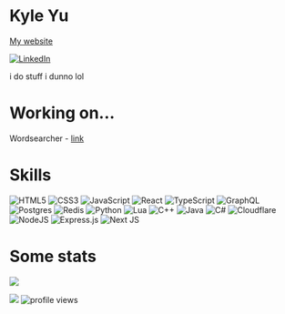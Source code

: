# Kyle Yu

[My website](https://gystre.github.io)

[![LinkedIn](https://img.shields.io/badge/LinkedIn-%230077B5.svg?logo=linkedin&logoColor=white&style=for-the-badge)](https://linkedin.com/in/kyle-yu-3139a5140/)

i do stuff i dunno lol

# Working on...

Wordsearcher - [link](https://github.com/Gystre/wordsearcher)

# Skills

![HTML5](https://img.shields.io/badge/html5-%23E34F26.svg?style=for-the-badge&logo=html5&logoColor=white)
![CSS3](https://img.shields.io/badge/css3-%231572B6.svg?style=for-the-badge&logo=css3&logoColor=white)
![JavaScript](https://img.shields.io/badge/javascript-%23323330.svg?style=for-the-badge&logo=javascript&logoColor=%23F7DF1E)
![React](https://img.shields.io/badge/react-%2320232a.svg?style=for-the-badge&logo=react&logoColor=%2361DAFB)
![TypeScript](https://img.shields.io/badge/typescript-%23007ACC.svg?style=for-the-badge&logo=typescript&logoColor=white)
![GraphQL](https://img.shields.io/badge/-GraphQL-E10098?style=for-the-badge&logo=graphql&logoColor=white)
![Postgres](https://img.shields.io/badge/postgres-%23316192.svg?style=for-the-badge&logo=postgresql&logoColor=white)
![Redis](https://img.shields.io/badge/redis-%23DD0031.svg?style=for-the-badge&logo=redis&logoColor=white)
![Python](https://img.shields.io/badge/python-3670A0?style=for-the-badge&logo=python&logoColor=ffdd54)
![Lua](https://img.shields.io/badge/lua-%232C2D72.svg?style=for-the-badge&logo=lua&logoColor=white)
![C++](https://img.shields.io/badge/c++-%2300599C.svg?style=for-the-badge&logo=c%2B%2B&logoColor=white)
![Java](https://img.shields.io/badge/java-%23ED8B00.svg?style=for-the-badge&logo=java&logoColor=white)
![C#](https://img.shields.io/badge/c%23-%23239120.svg?style=for-the-badge&logo=c-sharp&logoColor=white)
![Cloudflare](https://img.shields.io/badge/Cloudflare-F38020?style=for-the-badge&logo=Cloudflare&logoColor=white)
![NodeJS](https://img.shields.io/badge/node.js-6DA55F?style=for-the-badge&logo=node.js&logoColor=white)
![Express.js](https://img.shields.io/badge/express.js-%23404d59.svg?style=for-the-badge&logo=express&logoColor=%2361DAFB)
![Next JS](https://img.shields.io/badge/Next-black?style=for-the-badge&logo=next.js&logoColor=white)

# Some stats

![](https://github-readme-stats.vercel.app/api?username=gystre&theme=react&hide_border=false&include_all_commits=false&count_private=false)<br/>

<!-- contributions -->

<!-- ![](https://github-readme-streak-stats.herokuapp.com/?user=gystre&theme=react&hide_border=false)<br/> -->

<!-- most used languages -->
<!-- ![](https://github-readme-stats.vercel.app/api/top-langs/?username=gystre&theme=react&hide_border=false&include_all_commits=false&count_private=false&layout=compact) -->

![](https://hit.yhype.me/github/profile?user_id=37854809)
![profile views](https://komarev.com/ghpvc/?username=gystre&style=for-the-badge)
